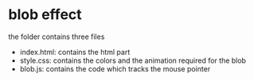 # blob effect

the folder contains three files
- index.html: contains the html part
- style.css: contains the colors and the animation required for the blob
- blob.js: contains the code which tracks the mouse pointer


